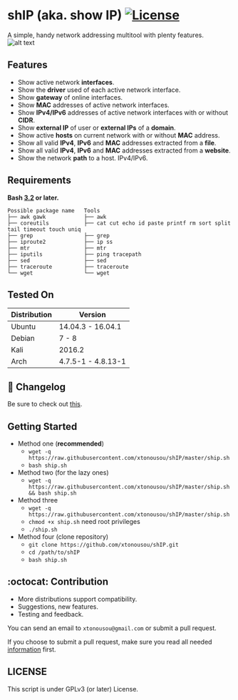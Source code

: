 # shIP (aka. show IP) [![License](https://img.shields.io/badge/License-GPL%20v3%2B-blue.svg?style=flat-square)](https://raw.githubusercontent.com/xtonousou/shIP/master/LICENSE)
A simple, handy network addressing multitool with plenty features.
![alt text](https://raw.githubusercontent.com/xtonousou/shIP/master/imgs/head.png "SAIL!")

## Features

* Show active network **interfaces**.
* Show the **driver** used of each active network interface.
* Show **gateway** of online interfaces.
* Show **MAC** addresses of active network interfaces.
* Show **IPv4/IPv6** addresses of active network interfaces with or without **CIDR**.
* Show **external IP** of user or **external IPs** of a **domain**.
* Show active **hosts** on current network with or without **MAC** address.
* Show all valid **IPv4**, **IPv6** and **MAC** addresses extracted from a **file**.
* Show all valid **IPv4**, **IPv6** and **MAC** addresses extracted from a **website**.
* Show the network **path** to a host. IPv4/IPv6.

## Requirements
<!--- should change URL below after merge with master -->
**Bash [3.2](http://www.tldp.org/LDP/abs/html/bashver3.html#AEN20987 "View changelog.") or later.**

    Possible package name   Tools
    ├── awk gawk            ├── awk  
    ├── coreutils           ├── cat cut echo id paste printf rm sort split tail timeout touch uniq
    ├── grep                ├── grep
    ├── iproute2            ├── ip ss
    ├── mtr                 ├── mtr
    ├── iputils             ├── ping tracepath
    ├── sed                 ├── sed
    ├── traceroute          ├── traceroute
    └── wget                └── wget

## Tested On

| Distribution | Version            |
|--------------|--------------------|
| Ubuntu       | 14.04.3 - 16.04.1  |
| Debian       | 7 - 8              |
| Kali         | 2016.2             |
| Arch         | 4.7.5-1 - 4.8.13-1 |

## :scroll: Changelog

Be sure to check out [this](https://github.com/xtonousou/shIP/blob/master/CHANGELOG.md).

## Getting Started

* Method one (**recommended**)
  * `wget -q https://raw.githubusercontent.com/xtonousou/shIP/master/ship.sh`
  * `bash ship.sh`
* Method two (for the lazy ones)
  * `wget -q https://raw.githubusercontent.com/xtonousou/shIP/master/ship.sh && bash ship.sh`
* Method three
  * `wget -q https://raw.githubusercontent.com/xtonousou/shIP/master/ship.sh`
  * `chmod +x ship.sh` need root privileges
  * `./ship.sh`
* Method four (clone repository)
  * `git clone https://github.com/xtonousou/shIP.git`
  * `cd /path/to/shIP`
  * `bash ship.sh`

## :octocat: Contribution

* More distributions support compatibility.
* Suggestions, new features.
* Testing and feedback.

You can send an email to `xtonousou@gmail.com` or submit a pull request.

If you choose to submit a pull request, make sure you read all needed [information](https://github.com/xtonousou/shIP/blob/master/.github/PULL_REQUEST_TEMPLATE.md) first.

## LICENSE
This script is under GPLv3 (or later) License.
